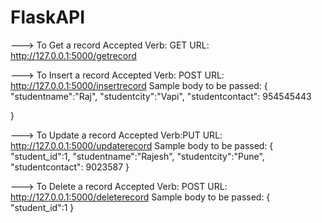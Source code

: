 # FlaskAPI
---> To Get a record
Accepted Verb: GET
URL: http://127.0.0.1:5000/getrecord  

---> To Insert a record
Accepted Verb: POST
URL: http://127.0.0.1:5000/insertrecord
Sample body to be passed:
{
    "studentname":"Raj",
    "studentcity":"Vapi",
    "studentcontact": 954545443

}

---> To Update a record
Accepted Verb:PUT 
URL: http://127.0.0.1:5000/updaterecord
Sample body to be passed:
{
    "student_id":1,
    "studentname":"Rajesh",
    "studentcity":"Pune",
    "studentcontact": 9023587
}

---> To Delete a record
Accepted Verb: POST
URL: http://127.0.0.1:5000/deleterecord
Sample body to be passed:
{
    "student_id":1 
}
